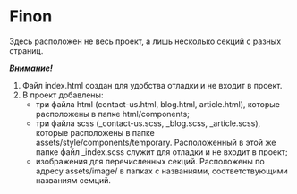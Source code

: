 # Finon

Здесь расположен не весь проект, а лишь несколько секций с разных страниц.

**_Внимание!_**

1. Файл index.html создан для удобства отладки и не входит в проект.
2. В проект добавлены:
    - три файла html (contact-us.html, blog.html, article.html), которые расположены в папке html/components;
    - три файла scss (\_contact-us.scss, \_blog.scss, \_article.scss), которые расположены в папке assets/style/components/temporary. Расположенный в этой же папке файл \_index.scss служит для отладки и не входит в проект;
    - изображения для перечисленных секций. Расположены по адресу assets/image/ в папках с названиями, соответствующими названиям семций.
